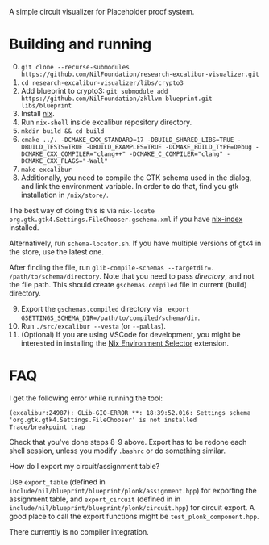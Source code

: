 A simple circuit visualizer for Placeholder proof system.

# Building and running
0. `git clone --recurse-submodules https://github.com/NilFoundation/research-excalibur-visualizer.git`
1. `cd research-excalibur-visualizer/libs/crypto3`
2. Add blueprint to crypto3: `git submodule add https://github.com/NilFoundation/zkllvm-blueprint.git libs/blueprint`
3. Install [nix](https://nixos.org/download.html).
4. Run `nix-shell` inside excalibur repository directory.
5. `mkdir build && cd build`
6. `cmake ../. -DCMAKE_CXX_STANDARD=17 -DBUILD_SHARED_LIBS=TRUE -DBUILD_TESTS=TRUE -DBUILD_EXAMPLES=TRUE -DCMAKE_BUILD_TYPE=Debug -DCMAKE_CXX_COMPILER="clang++" -DCMAKE_C_COMPILER="clang" -DCMAKE_CXX_FLAGS="-Wall"`
7. `make excalibur`
8. Additionally, you need to compile the GTK schema used in the dialog, and link the environment variable. In order to do that, find you gtk installation in `/nix/store/`.

The best way of doing this is via `nix-locate org.gtk.gtk4.Settings.FileChooser.gschema.xml` if you have [nix-index](https://github.com/nix-community/nix-index) installed.

Alternatively, run `schema-locator.sh`. If you have multiple versions of gtk4 in the store, use the latest one.

After finding the file, run `glib-compile-schemas --targetdir=. /path/to/schema/directory`.
Note that you need to pass *directory*, and not the file path.
This should create `gschemas.compiled` file in current (build) directory.

9. Export the `gschemas.compiled` directory via ` export GSETTINGS_SCHEMA_DIR=/path/to/compiled/schema/dir`.
10. Run `./src/excalibur --vesta` (or `--pallas`).
11. (Optional) If you are using VSCode for development, you might be interested in installing the [Nix Environment Selector](https://marketplace.visualstudio.com/items?itemName=arrterian.nix-env-selector) extension.

# FAQ
I get the following error while running the tool:
```
(excalibur:24987): GLib-GIO-ERROR **: 18:39:52.016: Settings schema 'org.gtk.gtk4.Settings.FileChooser' is not installed
Trace/breakpoint trap
```
Check that you've done steps 8-9 above. Export has to be redone each shell session, unless you modify `.bashrc` or do something similar.

How do I export my circuit/assignment table?

Use `export_table` (defined in `include/nil/blueprint/blueprint/plonk/assignment.hpp`) for exporting the assignment table, and `export_circuit` (defined in in `include/nil/blueprint/blueprint/plonk/circuit.hpp`) for circuit export.
A good place to call the export functions might be `test_plonk_component.hpp`.

There currently is no compiler integration.
